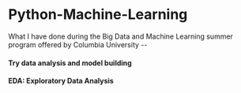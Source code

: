 # Python-Machine-Learning
What I have done during the Big Data and Machine Learning summer program offered by Columbia University --
#### Try data analysis and model building
#### EDA: Exploratory Data Analysis
